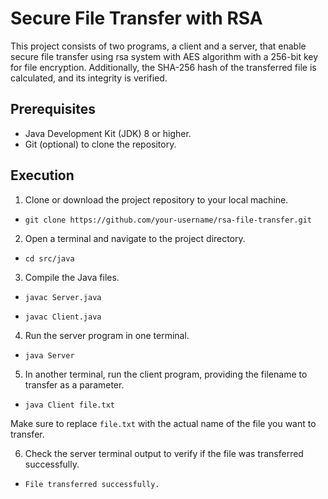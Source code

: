 # Secure File Transfer with RSA

This project consists of two programs, a client and a server, that enable secure file transfer using rsa system with AES algorithm with a 256-bit key for file encryption. Additionally, the SHA-256 hash of the transferred file is calculated, and its integrity is verified.

## Prerequisites

- Java Development Kit (JDK) 8 or higher.
- Git (optional) to clone the repository.

## Execution

1. Clone or download the project repository to your local machine.

- ```git clone https://github.com/your-username/rsa-file-transfer.git```

2. Open a terminal and navigate to the project directory.

- ```cd src/java```

3. Compile the Java files.

- ```javac Server.java```

- ```javac Client.java```

4. Run the server program in one terminal.

- ```java Server```

5. In another terminal, run the client program, providing the filename to transfer as a parameter.

- ```java Client file.txt```

Make sure to replace `file.txt` with the actual name of the file you want to transfer.

6. Check the server terminal output to verify if the file was transferred successfully.

- ```File transferred successfully.```
